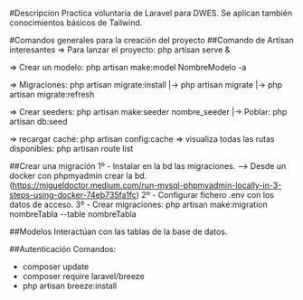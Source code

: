 #Descripcion
Practica voluntaria de Laravel para DWES.
Se aplican también conocimientos básicos de Tailwind.

#Comandos generales para la creación del proyecto
##Comando de Artisan interesantes
=> Para lanzar el proyecto: php artisan serve &

=> Crear un modelo: php artisan make:model NombreModelo -a

=> Migraciones: php artisan migrate:install
|-> php artisan migrate
|-> php artisan migrate:refresh

=> Crear seeders: php artisan make:seeder nombre_seeder
|-> Poblar: php artisan db:seed

=> recargar caché: php artisan config:cache
=> visualiza todas las rutas disponibles: php artisan route list


##Crear una migración
1º - Instalar en la bd las migraciones.
--> Desde un docker con phpmyadmin crear la bd. 
(https://migueldoctor.medium.com/run-mysql-phpmyadmin-locally-in-3-steps-using-docker-74eb735fa1fc)
2º - Configurar fichero .env con los datos de acceso.
3º - Crear migraciones: php artisan make:migration nombreTabla --table nombreTabla

##Modelos
Interactúan con las tablas de la base de datos.

##Autenticación
Comandos: 
- composer update
- composer require laravel/breeze
- php artisan breeze:install

